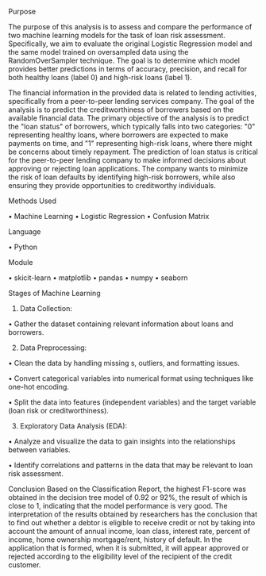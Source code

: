 Purpose

The purpose of this analysis is to assess and compare the performance of two machine learning models for the task of loan risk assessment. Specifically, we aim to evaluate the original Logistic Regression model and the same model trained on oversampled data using the RandomOverSampler technique. The goal is to determine which model provides better predictions in terms of accuracy, precision, and recall for both healthy loans (label 0) and high-risk loans (label 1).

The financial information in the provided data is related to lending activities, specifically from a peer-to-peer lending services company. The goal of the analysis is to predict the creditworthiness of borrowers based on the available financial data.    The primary objective of the analysis is to predict the "loan status" of borrowers, which typically falls into two categories: "0" representing healthy loans, where borrowers are expected to make payments on time, and "1" representing high-risk loans, where there might be concerns about timely repayment.
The prediction of loan status is critical for the peer-to-peer lending company to make informed decisions about approving or rejecting loan applications. The company wants to minimize the risk of loan defaults by identifying high-risk borrowers, while also ensuring they provide opportunities to creditworthy individuals.

Methods Used

•	Machine Learning
•	Logistic Regression
•	Confusion Matrix

Language

•	Python

Module

•	skicit-learn
•	matplotlib
•	pandas
•	numpy
•	seaborn

Stages of Machine Learning

1.	Data Collection:

•	Gather the dataset containing relevant information about loans and borrowers.

2.	Data Preprocessing:

•	Clean the data by handling missing s, outliers, and formatting issues.

•	Convert categorical variables into numerical format using techniques like one-hot encoding.

•	Split the data into features (independent variables) and the target variable (loan risk or creditworthiness).

3.	Exploratory Data Analysis (EDA):

•	Analyze and visualize the data to gain insights into the relationships between variables.

•	Identify correlations and patterns in the data that may be relevant to loan risk assessment.

Conclusion
Based on the Classification Report, the highest F1-score was obtained in the decision tree model of 0.92 or 92%, the result of which is close to 1, indicating that the model performance is very good. The interpretation of the results obtained by researchers has the conclusion that to find out whether a debtor is eligible to receive credit or not by taking into account the amount of annual income, loan class, interest rate, percent of income, home ownership mortgage/rent, history of default. In the application that is formed, when it is submitted, it will appear approved or rejected according to the eligibility level of the recipient of the credit customer.
